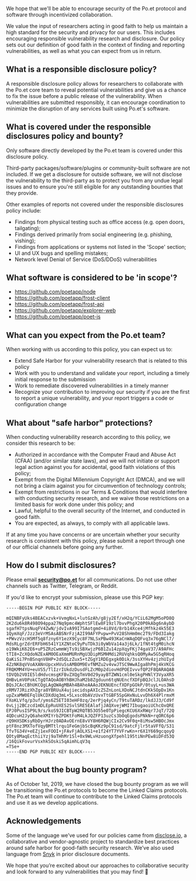 We hope that we'll be able to encourage security of the Po.et protocol and software through incentivized collaboration.

We value the input of researchers acting in good faith to help us maintain a high standard for the security and privacy for our users. This includes encouraging responsible vulnerability research and disclosure. Our policy sets out our definition of good faith in the context of finding and reporting vulnerabilities, as well as what you can expect from us in return.

## What is a responsible disclosure policy?
A responsible disclosure policy allows for researchers to collaborate with the Po.et core team to reveal potential vulnerabilities and give us a chance to fix the issue before a public release of the vulnerability. When vulnerabilities are submitted responsibly, it can encourage coordination to minimize the disruption of any services built using Po.et's software.

## What is covered under the responsible disclosures policy and bounty?
Only software directly developed by the Po.et team is covered under this disclosure policy.

Third-party packages/software/plugins or community-built software are not included. If we get a disclosure for outside software, we will not disclose the vulnerability to the third-party as to protect you from any undue legal issues and to ensure you're still eligible for any outstanding bounties that they provide.

Other examples of reports not covered under the responsible disclosures policy include:
  * Findings from physical testing such as office access (e.g. open doors, tailgating);
  * Findings derived primarily from social engineering (e.g. phishing, vishing);
  * Findings from applications or systems not listed in the 'Scope' section;
  * UI and UX bugs and spelling mistakes;
  * Network level Denial of Service (DoS/DDoS) vulnerabilities

## What software is considered to be 'in scope'?
  * https://github.com/poetapp/node
  * https://github.com/poetapp/frost-client
  * https://github.com/poetapp/frost-api
  * https://github.com/poetapp/explorer-web
  * https://github.com/poetapp/poet-js

## What can you expect from the Po.et team?
When working with us according to this policy, you can expect us to:

  * Extend Safe Harbor for your vulnerability research that is related to this policy
  * Work with you to understand and validate your report, including a timely initial response to the submission
  * Work to remediate discovered vulnerabilities in a timely manner
  * Recognize your contribution to improving our security if you are the first to report a unique vulnerability, and your report triggers a code or configuration change

## What about "safe harbor" protections?
When conducting vulnerability research according to this policy, we consider this research to be:

  * Authorized in accordance with the Computer Fraud and Abuse Act (CFAA) (and/or similar state laws), and we will not initiate or support legal action against you for accidental, good faith violations of this policy;
  * Exempt from the Digital Millennium Copyright Act (DMCA), and we will not bring a claim against you for circumvention of technology controls;
  * Exempt from restrictions in our Terms & Conditions that would interfere with conducting security research, and we waive those restrictions on a limited basis for work done under this policy; and
  * Lawful, helpful to the overall security of the Internet, and conducted in good faith.
  * You are expected, as always, to comply with all applicable laws.

If at any time you have concerns or are uncertain whether your security research is consistent with this policy, please submit a report through one of our official channels before going any further.

## How do I submit disclosures?
Please email **security@po.et** for all communications.  Do not use other channels such as Twitter, Telegram, or Reddit.

If you'd like to encrypt your submission, please use this PGP key:

```
-----BEGIN PGP PUBLIC KEY BLOCK-----

mQINBFyUks4BEACxzvk+VvmgNxL+lutGzAh/g8jy2Ef/xH2q/YCiL62MgM5oPD8Q
2K2du6k8R498O94ppa27Nq9pmc4WphtSFlEw8F19zl7bvvPhgX20P0kAbg6nAybD
sgafH7tpsNuqFV4ZwN/jdvIvA99I7SAotgmd+4i8Vd/8rb14Xce4jMfhkz4k55E3
1QymXqF/Jzz3eVrMSAsABSNrFzjA2I99AFYPvpw+PvV28ShHm0mc2T9/FDd3Iakg
+PWvzVzcH5Mf5q8fzny6Y1ezX9Cyc8F7NLSxPBw493KaCnWAqDQFvq3x76gNCl7/
MdsRLgrZdrERFbH6541Y1XZNtoC9yPuTDk3i0yWbVa14a3j6Lk/1fNt4tgM0ihcN
o19WkiK62E6+uP5ZRzCwmmWjTs9iSBXwjzP6B1Zu14zpXqyFKj74gaV37/A9AFHc
tTI8+ZcXQdoNZExAM0OEaXmmMURnMgU3DipMSMHMdi2RUVqhksQ0MyAw5G5qRHoq
QaKiSi7PnBSnqnV8HP+2dSQLzZux5+tZGgY1RDEgxgk0Dik/3ssXYHv4zjzhUIyd
4ZzNK8qVVoAXANnUpcxHVuSsAMBOM9EvfNMZu2v4vwJTSC9WwAIga8hPmj4kVKCG
FRQKMM4YU+euVS5/TlIzrIUkdzDusdFLZcM0p2diovHdPOEIvvvfQP2F8QARAQAB
tDVQb2V0IE5ldHdvcmsgKFBvZXQgTmV0d29yayBTZWN1cml0eSkgPHNlY3VyaXR5
QHBvLmV0PokCTgQTAQoAOBYhBHJhaM2b8Zgduun6tqNUEncfXDFpBQJclJLOAhsD
BQsJCAcCBhUKCQgLAgQWAgMBAh4BAheAAAoJEKNUEncfXDFpGOkP/0tuyL+us3WA
zRMV7JRizXhZgra8YBRUuX4ujiecidspAXIcZSZnLonLXDoNCJtdnCKkSOpDx1Kn
upZxaMW0EFqlUkCDXdUq3mL+5Lxsc0bAVzUvxTtGBF5SpGHxNuLvvDh6X4PlrmxM
FXoKLVfq/p3uf/yms6Z5ETI03eHF0zq/2erPjq4yCn/T9tuTARDz/lkdJJ3/Cd9f
0vLjj2BCzcd1mDLEpRuUXES2SvlSRE5EAlafjJAQXvejWMI7IbugaoiUChcOxQRE
EPJ0PusISP9L9/s/koS9JICBTpW2RQTB53O55e0TpPiegcKCU6XxRWqr7JqT/72Q
4QDcuH2JyQ6aheXMIYrbZPDKtFoM4LkJQZFP13uzCs3bOqEgodsPNkN+rqORC6p6
rQ9HXSDKsyRbDyrHJrz0ADAvOErnE8vVY8H6RQWjCIx2Cv9F0q+8iMsw5HBOcJmx
ptF8nz3MXTofVqyBMTtlrqu1FeGmjbScBqKKz9pC91sd/9atcFjlr5taVFfQ/S31
TfvTG34V+eEZj1exFOOI+jFAvFjAOLXS1+e1f24YT7YVFrwKn+r6X1Y669gcqoyQ
QOty8MaqEcthiiYzj9aTHhMr1Sl+0x9WLvHzuongXfpehl195tiNnPEw8iDFd53Q
/16QikFovurVsxhkSOski5qAimhLqV3q
=TSe+
-----END PGP PUBLIC KEY BLOCK-----
```

## What about the bug bounty program?
As of October 1st, 2019, we have closed the bug bounty program as we will be transitioning the Po.et protocols to become the Linked Claims protocols. The Po.et team will continue to contribute to the Linked Claims protocols and use it as we develop applications.

## Acknowledgements
Some of the language we’ve used for our policies came from [disclose.io](http://disclose.io), a collaborative and vendor-agnostic project to standardize best practices around safe harbor for good-faith security research.  We’ve also used language from [Snyk](https://snyk.io/docs/security/#snyk-s-vulnerability-disclosure-program) in prior disclosure documents.

We hope that you’re excited about our approaches to collaborative security and look forward to any vulnerabilities that you may find! 🙇

